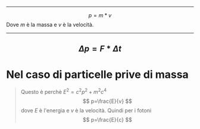 
---
$$
p=m*v
$$
Dove $m$ è la massa e $v$ è la velocità.


---

$$
\Delta p=F*\Delta t
$$
---
# Nel caso di particelle prive di massa
>Questo è perchè $E^2=c^2p^2+m^2c^4$
$$
p=\frac{E}{v}
$$
dove $E$ è l'energia e $v$ è la velocità.
Quindi per i fotoni
$$
p=\frac{E}{c}
$$
